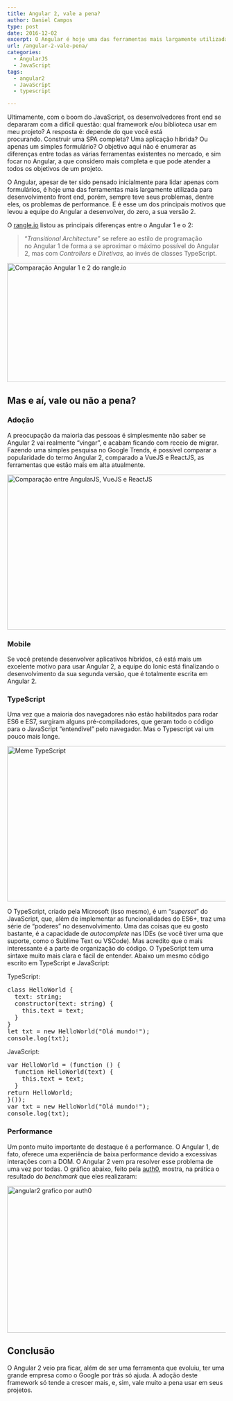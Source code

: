 ```yaml
---
title: Angular 2, vale a pena?
author: Daniel Campos
type: post
date: 2016-12-02
excerpt: O Angular é hoje uma das ferramentas mais largamente utilizada para desenvolvimento front end. Vale a pena migrar para a nova versão?
url: /angular-2-vale-pena/
categories:
  - AngularJS
  - JavaScript
tags:
  - angular2
  - JavaScript
  - typescript

---
```

Ultimamente, com o boom do JavaScript, os desenvolvedores front end se depararam com a difícil questão: qual framework e/ou biblioteca usar em meu projeto? A resposta é: depende do que você está procurando. Construir uma SPA completa? Uma aplicação híbrida? Ou apenas um simples formulário? O objetivo aqui não é enumerar as diferenças entre todas as várias ferramentas existentes no mercado, e sim focar no Angular, a que considero mais completa e que pode atender a todos os objetivos de um projeto.

O Angular, apesar de ter sido pensado inicialmente para lidar apenas com formulários, é hoje uma das ferramentas mais largamente utilizada para desenvolvimento front end, porém, sempre teve seus problemas, dentre eles, os problemas de performance. E é esse um dos principais motivos que levou a equipe do Angular a desenvolver, do zero, a sua versão 2.

O <a href="https://angular-2-training-book.rangle.io/handout/why_angular_2.html" target="_blank">rangle.io</a> listou as principais diferenças entre o Angular 1 e o 2:

> “_Transitional Architecture_” se refere ao estilo de programação no Angular 1 de forma a se aproximar o máximo possível do Angular 2, mas com _Controllers_ e _Diretivas,_ ao invés de classes TypeScript.

<img class="alignnone wp-image-56319 size-full" src="http://tableless.com.br/uploads/2016/10/Captura-de-Tela-2016-10-27-às-10.28.09.png" alt="Comparação Angular 1 e 2 do rangle.io" width="718" height="274" />

## Mas e aí, vale ou não a pena?

### Adoção

A preocupação da maioria das pessoas é simplesmente não saber se Angular 2 vai realmente “vingar”, e acabam ficando com receio de migrar. Fazendo uma simples pesquisa no Google Trends, é possível comparar a popularidade do termo Angular 2, comparado a VueJS e ReactJS, as ferramentas que estão mais em alta atualmente.

<img class="alignnone wp-image-56321 size-full" src="http://tableless.com.br/uploads/2016/10/trends.jpg" alt="Comparação entre AngularJS, VueJS e ReactJS" width="1118" height="357" />

### Mobile

Se você pretende desenvolver aplicativos híbridos, cá está mais um excelente motivo para usar Angular 2, a equipe do Ionic está finalizando o desenvolvimento da sua segunda versão, que é totalmente escrita em Angular 2.

### TypeScript

Uma vez que a maioria dos navegadores não estão habilitados para rodar ES6 e ES7, surgiram alguns pré-compiladores, que geram todo o código para o JavaScript “entendível” pelo navegador. Mas o Typescript vai um pouco mais longe.

<img class="alignnone wp-image-56324 size-full" src="http://tableless.com.br/uploads/2016/10/v94tyy.jpg" alt="Meme TypeScript" width="512" height="358" />

O TypeScript, criado pela Microsoft (isso mesmo), é um “_superset_” do JavaScript, que, além de implementar as funcionalidades do ES6+, traz uma série de “poderes” no desenvolvimento. Uma das coisas que eu gosto bastante, é a capacidade de _autocomplete_ nas IDEs (se você tiver uma que suporte, como o Sublime Text ou VSCode). Mas acredito que o mais interessante é a parte de organização do código. O TypeScript tem uma sintaxe muito mais clara e fácil de entender. Abaixo um mesmo código escrito em TypeScript e JavaScript:

TypeScript:

<pre class="lang-javascript">class HelloWorld {
  text: string;
  constructor(text: string) {
    this.text = text;
  }
}
let txt = new HelloWorld("Olá mundo!");
console.log(txt);
</pre>

JavaScript:

<pre class="lang-javascript">var HelloWorld = (function () {
  function HelloWorld(text) {
    this.text = text;
  }
return HelloWorld;
}());
var txt = new HelloWorld("Olá mundo!");
console.log(txt);</pre>

### Performance

Um ponto muito importante de destaque é a performance. O Angular 1, de fato, oferece uma experiência de baixa performance devido a excessivas interações com a DOM. O Angular 2 vem pra resolver esse problema de uma vez por todas. O gráfico abaixo, feito pela <a href="https://auth0.com/blog/more-benchmarks-virtual-dom-vs-angular-12-vs-mithril-js-vs-the-rest/" target="_blank">auth0</a>, mostra, na prática o resultado do _benchmark_ que eles realizaram:

<img class="alignnone wp-image-56328 size-full" src="http://tableless.com.br/uploads/2016/10/angular2-grafico.png" alt="angular2 grafico por auth0" width="615" height="338" />

## Conclusão

O Angular 2 veio pra ficar, além de ser uma ferramenta que evoluiu, ter uma grande empresa como o Google por trás só ajuda. A adoção deste framework só tende a crescer mais, e, sim, vale muito a pena usar em seus projetos.